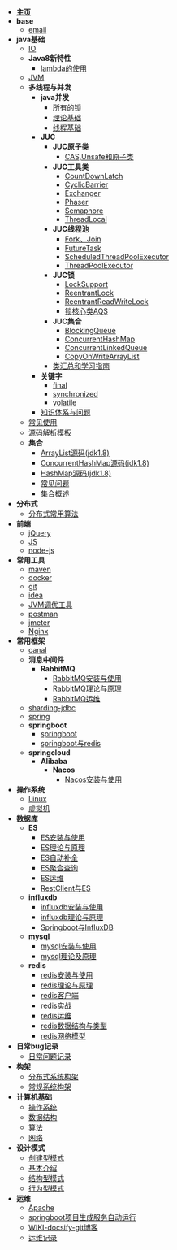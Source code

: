 - [**主页**](/README.md)
- **base**
  - [email](base/email.md)
- **java基础**
  - [IO](java基础/IO.md)
  - **Java8新特性**
    - [lambda的使用](java基础/Java8新特性/lambda的使用.md)
  - [JVM](java基础/JVM.md)
  - **多线程与并发**
    - **java并发**
      - [所有的锁](java基础/多线程与并发/java并发/所有的锁.md)
      - [理论基础](java基础/多线程与并发/java并发/理论基础.md)
      - [线程基础](java基础/多线程与并发/java并发/线程基础.md)
    - **JUC**
      - **JUC原子类**
        - [CAS,Unsafe和原子类](java基础/多线程与并发/JUC/JUC原子类/CAS,Unsafe和原子类.md)
      - **JUC工具类**
        - [CountDownLatch](java基础/多线程与并发/JUC/JUC工具类/CountDownLatch.md)
        - [CyclicBarrier](java基础/多线程与并发/JUC/JUC工具类/CyclicBarrier.md)
        - [Exchanger](java基础/多线程与并发/JUC/JUC工具类/Exchanger.md)
        - [Phaser](java基础/多线程与并发/JUC/JUC工具类/Phaser.md)
        - [Semaphore](java基础/多线程与并发/JUC/JUC工具类/Semaphore.md)
        - [ThreadLocal](java基础/多线程与并发/JUC/JUC工具类/ThreadLocal.md)
      - **JUC线程池**
        - [Fork、Join](java基础/多线程与并发/JUC/JUC线程池/Fork、Join.md)
        - [FutureTask](java基础/多线程与并发/JUC/JUC线程池/FutureTask.md)
        - [ScheduledThreadPoolExecutor](java基础/多线程与并发/JUC/JUC线程池/ScheduledThreadPoolExecutor.md)
        - [ThreadPoolExecutor](java基础/多线程与并发/JUC/JUC线程池/ThreadPoolExecutor.md)
      - **JUC锁**
        - [LockSupport](java基础/多线程与并发/JUC/JUC锁/LockSupport.md)
        - [ReentrantLock](java基础/多线程与并发/JUC/JUC锁/ReentrantLock.md)
        - [ReentrantReadWriteLock](java基础/多线程与并发/JUC/JUC锁/ReentrantReadWriteLock.md)
        - [锁核心类AQS](java基础/多线程与并发/JUC/JUC锁/锁核心类AQS.md)
      - **JUC集合**
        - [BlockingQueue](java基础/多线程与并发/JUC/JUC集合/BlockingQueue.md)
        - [ConcurrentHashMap](java基础/多线程与并发/JUC/JUC集合/ConcurrentHashMap.md)
        - [ConcurrentLinkedQueue](java基础/多线程与并发/JUC/JUC集合/ConcurrentLinkedQueue.md)
        - [CopyOnWriteArrayList](java基础/多线程与并发/JUC/JUC集合/CopyOnWriteArrayList.md)
      - [类汇总和学习指南](java基础/多线程与并发/JUC/类汇总和学习指南.md)
    - **关键字**
      - [final](java基础/多线程与并发/关键字/final.md)
      - [synchronized](java基础/多线程与并发/关键字/synchronized.md)
      - [volatile](java基础/多线程与并发/关键字/volatile.md)
    - [知识体系与问题](java基础/多线程与并发/知识体系与问题.md)
  - [常见使用](java基础/常见使用.md)
  - [源码解析模板](java基础/源码解析模板.md)
  - **集合**
    - [ArrayList源码(jdk1.8)](java基础/集合/ArrayList源码(jdk1.8).md)
    - [ConcurrentHashMap源码(jdk1.8)](java基础/集合/ConcurrentHashMap源码(jdk1.8).md)
    - [HashMap源码(jdk1.8)](java基础/集合/HashMap源码(jdk1.8).md)
    - [常见问题](java基础/集合/常见问题.md)
    - [集合概述](java基础/集合/集合概述.md)
- **分布式**
  - [分布式常用算法](分布式/分布式常用算法.md)
- **前端**
  - [jQuery](前端/jQuery.md)
  - [JS](前端/JS.md)
  - [node-js](前端/node-js.md)
- **常用工具**
  - [maven](常用工具/maven.md)
  - [docker](常用工具/docker.md)
  - [git](常用工具/git.md)
  - [idea](常用工具/idea.md)
  - [JVM调优工具](常用工具/JVM调优工具.md)
  - [postman](常用工具/postman.md)
  - [jmeter](常用工具/jmeter.md)
  - [Nginx](常用工具/Nginx.md)
- **常用框架**
  - [canal](常用框架/canal.md)
  - **消息中间件**
    - **RabbitMQ**
        - [RabbitMQ安装与使用](常用框架/消息中间件/RabbitMQ/RabbitMQ安装与使用.md)
        - [RabbitMQ理论与原理](常用框架/消息中间件/RabbitMQ/RabbitMQ理论与原理.md)
        - [RabbitMQ运维](常用框架/消息中间件/RabbitMQ/RabbitMQ运维.md)
  - [sharding-jdbc](常用框架/sharding-jdbc.md)
  - [spring](常用框架/spring.md)
  - **springboot**
    - [springboot](常用框架/springboot/springboot.md)
    - [springboot与redis](常用框架/springboot/springboot与redis.md)
  - **springcloud**
    - **Alibaba**
        - **Nacos**
            - [Nacos安装与使用](常用框架/springcloud/Alibaba/Nacos/Nacos安装与使用.md)  
- **操作系统**
  - [Linux](操作系统/Linux.md)
  - [虚拟机](操作系统/虚拟机.md)
- **数据库**
  - **ES**
    - [ES安装与使用](数据库/ES/ES安装与使用.md)
    - [ES理论与原理](数据库/ES/ES理论与原理.md)
    - [ES自动补全](数据库/ES/ES自动补全.md)
    - [ES聚合查询](数据库/ES/ES聚合查询.md)
    - [ES运维](数据库/ES/ES运维.md)
    - [RestClient与ES](数据库/ES/RestClient与ES.md)
  - **influxdb**
    - [influxdb安装与使用](数据库/influxdb/influxdb安装与使用.md)
    - [influxdb理论与原理](数据库/influxdb/influxdb理论与原理.md)
    - [Springboot与InfluxDB](数据库/influxdb/Springboot与InfluxDB.md)
  - **mysql**
    - [mysql安装与使用](数据库/mysql/mysql安装与使用.md)
    - [mysql理论及原理](数据库/mysql/mysql理论及原理.md)
  - **redis**
    - [redis安装与使用](数据库/redis/redis安装与使用.md)
    - [redis理论与原理](数据库/redis/redis理论与原理.md)
    - [redis客户端](数据库/redis/redis客户端.md)
    - [redis实战](数据库/redis/redis实战.md)
    - [redis运维](数据库/redis/redis运维.md)
    - [redis数据结构与类型](数据库/redis/redis数据结构与类型.md)
    - [redis网络模型](数据库/redis/redis网络模型.md)
- **日常bug记录**
  - [日常问题记录](日常bug记录/日常问题记录.md)
- **构架**
  - [分布式系统构架](构架/分布式系统构架.md)
  - [常规系统构架](构架/常规系统构架.md)
- **计算机基础**
  - [操作系统](计算机基础/操作系统.md)
  - [数据结构](计算机基础/数据结构.md)
  - [算法](计算机基础/算法.md)
  - [网络](计算机基础/网络.md)
- **设计模式**
  - [创建型模式](设计模式/创建型模式.md)
  - [基本介绍](设计模式/基本介绍.md)
  - [结构型模式](设计模式/结构型模式.md)
  - [行为型模式](设计模式/行为型模式.md)
- **运维**
  - [Apache](运维/Apache.md)
  - [springboot项目生成服务自动运行](运维/springboot项目生成服务自动运行.md)
  - [WIKI-docsify-git博客](运维/WIKI-docsify-git博客.md)
  - [运维记录](运维/运维记录.md)
